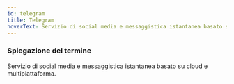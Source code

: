 ```yaml
---
id: telegram
title: Telegram
hoverText: Servizio di social media e messaggistica istantanea basato su cloud e multipiattaforma.
---
```


### Spiegazione del termine

Servizio di social media e messaggistica istantanea basato su cloud e multipiattaforma.

